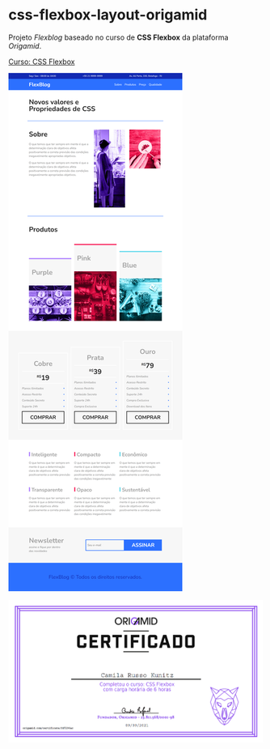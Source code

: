# css-flexbox-layout-origamid
 Projeto *Flexblog* baseado no curso de **CSS Flexbox** da plataforma *Origamid*.

[Curso: CSS Flexbox](https://www.origamid.com/curso/css-flexbox/)

![Projeto flexblog layout](/documentacao/projeto-flexblog-layout.png)

![Certificado](/documentacao/certificado.png)